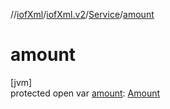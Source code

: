 //[iofXml](../../../index.md)/[iofXml.v2](../index.md)/[Service](index.md)/[amount](amount.md)

# amount

[jvm]\
protected open var [amount](amount.md): [Amount](../-amount/index.md)
